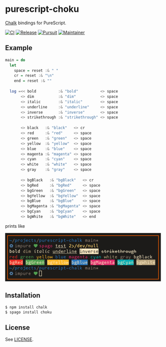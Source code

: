 # purescript-choku

[Chalk][chalk home] bindings for PureScript.

[![CI][ci badge]][ci status]
[![Release][release badge]][release list]
[![Pursuit][pursuit badge]][pursuit home]
[![Maintainer][maintainer badge]][maintainer home]

## Example

```purescript
main = do
  let
    space = reset :& " "
    cr = reset :& "\n"
    end = reset :& ""

  log =<< bold          :& "bold"          <> space
       <> dim           :& "dim"           <> space
       <> italic        :& "italic"        <> space
       <> underline     :& "underline"     <> space
       <> inverse       :& "inverse"       <> space
       <> strikethrough :& "strikethrough" <> space

       <> black   :& "black"   <> cr
       <> red     :& "red"     <> space
       <> green   :& "green"   <> space
       <> yellow  :& "yellow"  <> space
       <> blue    :& "blue"    <> space
       <> magenta :& "magenta" <> space
       <> cyan    :& "cyan"    <> space
       <> white   :& "white"   <> space
       <> gray    :& "gray"    <> space

       <> bgBlack   :& "bgBlack"   <> cr
       <> bgRed     :& "bgRed"     <> space
       <> bgGreen   :& "bgGreen"   <> space
       <> bgYellow  :& "bgYellow"  <> space
       <> bgBlue    :& "bgBlue"    <> space
       <> bgMagenta :& "bgMagenta" <> space
       <> bgCyan    :& "bgCyan"    <> space
       <> bgWhite   :& "bgWhite"   <> end
```

prints like

![Example](_assets/example.png)

## Installation

```console
$ npm install chalk
$ spago install choku
```

## License

See [LICENSE](./LICENSE).


[chalk home]: https://github.com/chalk/chalk
[ci badge]: https://github.com/m15a/purescript-choku/actions/workflows/ci.yml/badge.svg
[ci status]: https://github.com/m15a/purescript-choku/actions/workflows/ci.yml
[release badge]: https://img.shields.io/github/release/m15a/purescript-choku.svg
[release list]: https://github.com/m15a/purescript-choku/releases
[pursuit badge]: https://pursuit.purescript.org/packages/purescript-choku/badge
[pursuit home]: https://pursuit.purescript.org/packages/purescript-choku
[maintainer badge]: https://img.shields.io/badge/maintainer-m15a-teal.svg
[maintainer home]: https://github.com/m15a/
